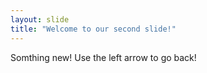 ```yaml
---
layout: slide
title: "Welcome to our second slide!"
---
```

Somthing new!
Use the left arrow to go back!
